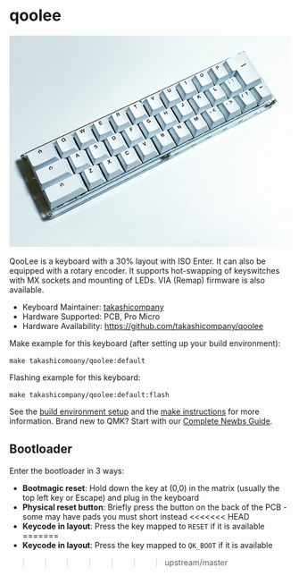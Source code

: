 # qoolee

![qoolee](https://github.com/takashicompany/qoolee/raw/master/images/qmk.jpg?raw=true)

QooLee is a keyboard with a 30% layout with ISO Enter.
It can also be equipped with a rotary encoder.
It supports hot-swapping of keyswitches with MX sockets and mounting of LEDs.
VIA (Remap) firmware is also available.

* Keyboard Maintainer: [takashicompany](https://github.com/takashicompany)
* Hardware Supported: PCB, Pro Micro
* Hardware Availability: https://github.com/takashicompany/qoolee

Make example for this keyboard (after setting up your build environment):

    make takashicomoany/qoolee:default

Flashing example for this keyboard:

    make takashicompany/qoolee:default:flash

See the [build environment setup](https://docs.qmk.fm/#/getting_started_build_tools) and the [make instructions](https://docs.qmk.fm/#/getting_started_make_guide) for more information. Brand new to QMK? Start with our [Complete Newbs Guide](https://docs.qmk.fm/#/newbs).

## Bootloader

Enter the bootloader in 3 ways:

* **Bootmagic reset**: Hold down the key at (0,0) in the matrix (usually the top left key or Escape) and plug in the keyboard
* **Physical reset button**: Briefly press the button on the back of the PCB - some may have pads you must short instead
<<<<<<< HEAD
* **Keycode in layout**: Press the key mapped to `RESET` if it is available
=======
* **Keycode in layout**: Press the key mapped to `QK_BOOT` if it is available
>>>>>>> upstream/master
